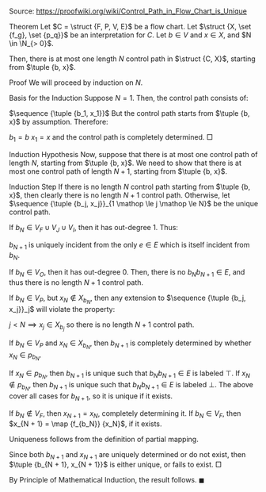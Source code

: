 # 

Source: https://proofwiki.org/wiki/Control_Path_in_Flow_Chart_is_Unique



Theorem
Let $C = \struct {F, P, V, E}$ be a flow chart.
Let $\struct {X, \set {f_g}, \set {p_q}}$ be an interpretation for $C$.
Let $b \in V$ and $x \in X$, and $N \in \N_{> 0}$.

Then, there is at most one length $N$ control path in $\struct {C, X}$, starting from $\tuple {b, x}$.


Proof
We will proceed by induction on $N$.

Basis for the Induction
Suppose $N = 1$.
Then, the control path consists of:

$\sequence {\tuple {b_1, x_1}}$
But the control path starts from $\tuple {b, x}$ by assumption.
Therefore:

$b_1 = b$
$x_1 = x$
and the control path is completely determined.
$\Box$


Induction Hypothesis
Now, suppose that there is at most one control path of length $N$, starting from $\tuple {b, x}$.
We need to show that there is at most one control path of length $N + 1$, starting from $\tuple {b, x}$.


Induction Step
If there is no length $N$ control path starting from $\tuple {b, x}$, then clearly there is no length $N + 1$ control path.
Otherwise, let $\sequence {\tuple {b_j, x_j}}_{1 \mathop \le j \mathop \le N}$ be the unique control path.

If $b_N \in V_F \cup V_J \cup V_I$, then it has out-degree $1$.
Thus:

$b_{N + 1}$ is uniquely incident from the only $e \in E$ which is itself incident from $b_N$.

If $b_N \in V_O$, then it has out-degree $0$.
Then, there is no $b_N b_{N + 1} \in E$, and thus there is no length $N + 1$ control path.

If $b_N \in V_P$, but $x_N \notin X_{b_N}$, then any extension to $\sequence {\tuple {b_j, x_j}}_j$ will violate the property:

$j < N \implies x_j \in X_{b_j}$
so there is no length $N + 1$ control path.

If $b_N \in V_P$ and $x_N \in X_{b_N}$, then $b_{N + 1}$ is completely determined by whether $x_N \in p_{b_N}$.

If $x_N \in p_{b_N}$, then $b_{N + 1}$ is unique such that $b_N b_{N + 1} \in E$ is labeled $\top$.
If $x_N \notin p_{b_N}$, then $b_{N + 1}$ is unique such that $b_N b_{N + 1} \in E$ is labeled $\bot$.
The above cover all cases for $b_{N + 1}$, so it is unique if it exists.

If $b_N \notin V_F$, then $x_{N + 1} = x_N$, completely determining it.
If $b_N \in V_F$, then $x_{N + 1} = \map {f_{b_N}} {x_N}$, if it exists.

Uniqueness follows from the definition of partial mapping.

Since both $b_{N + 1}$ and $x_{N + 1}$ are uniquely determined or do not exist, then $\tuple {b_{N + 1}, x_{N + 1}}$ is either unique, or fails to exist.
$\Box$

By Principle of Mathematical Induction, the result follows.
$\blacksquare$





